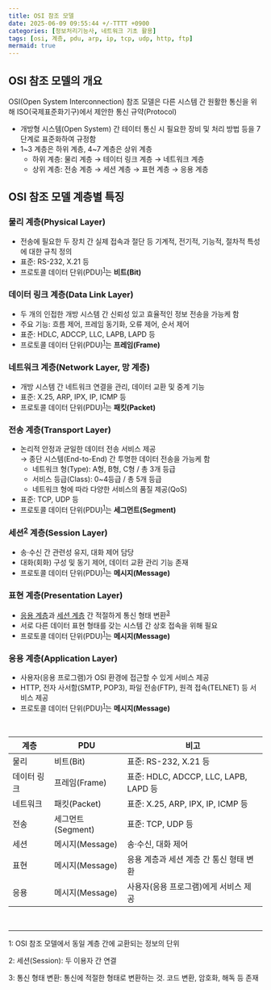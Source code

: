 ```yaml
---
title: OSI 참조 모델
date: 2025-06-09 09:55:44 +/-TTTT +0900
categories: [정보처리기능사, 네트워크 기초 활용]
tags: [osi, 계층, pdu, arp, ip, tcp, udp, http, ftp]
mermaid: true
---
```


## OSI 참조 모델의 개요
OSI(Open System Interconnection) 참조 모델은 다른 시스템 간 원활한 통신을 위해 ISO(국제표준화기구)에서 제안한 통신 규약(Protocol)
* 개방형 시스템(Open System) 간 테이터 통신 시 필요한 장비 및 처리 방법 등을 7단계로 표준화하여 규정함
* 1~3 계층은 하위 계층, 4~7 계층은 상위 계층
  * 하위 계층: 물리 계층 → 테이터 링크 계층 → 네트워크 계층
  * 상위 계층: 전송 계층 → 세션 계층 → 표현 계층 → 응용 계층

## OSI 참조 모델 계층별 특징

### 물리 계층(Physical Layer)
* 전송에 필요한 두 장치 간 실제 접속과 절단 등 기계적, 전기적, 기능적, 절차적 특성에 대한 규칙 정의
* 표준: RS-232, X.21 등
* 프로토콜 데이터 단위(PDU)<sup>[1](#footnote_1)</sup>는 **비트(Bit)**

### 데이터 링크 계층(Data Link Layer)
* 두 개의 인접한 개방 시스템 간 신뢰성 있고 효율적인 정보 전송을 가능케 함
* 주요 기능: 흐름 제어, 프레임 동기화, 오류 제어, 순서 제어
* 표준: HDLC, ADCCP, LLC, LAPB, LAPD 등
* 프로토콜 데이터 단위(PDU)<sup>[1](#footnote_1)</sup>는 **프레임(Frame)**

### 네트워크 계층(Network Layer, 망 계층)
* 개방 시스템 간 네트워크 연결을 관리, 데이터 교환 및 중계 기능
* 표준: X.25, ARP, IPX, IP, ICMP 등
* 프로토콜 데이터 단위(PDU)<sup>[1](#footnote_1)</sup>는 **패킷(Packet)**

### 전송 계층(Transport Layer)
* 논리적 안정과 균일한 데이터 전송 서비스 제공 <br>
→ 종단 시스템(End-to-End) 간 투명한 데이터 전송을 가능케 함
  * 네트워크 형(Type): A형, B형, C형 / 총 3개 등급
  * 서비스 등급(Class): 0~4등급 / 총 5개 등급
  * 네트워크 형에 따라 다양한 서비스의 품질 제공(QoS)
* 표준: TCP, UDP 등
* 프로토콜 데이터 단위(PDU)<sup>[1](#footnote_1)</sup>는 **세그먼트(Segment)**

### 세션<sup>[2](#footnote_2)</sup> 계층(Session Layer)
* 송·수신 간 관련성 유지, 대화 제어 담당
* 대화(회화) 구성 및 동기 제어, 데이터 교환 관리 기능 존재
* 프로토콜 데이터 단위(PDU)<sup>[1](#footnote_1)</sup>는 **메시지(Message)**

### 표현 계층(Presentation Layer)
* [응용 계층](#응용-계층application-layer)과 [세션 계층](#세션2-계층session-layer) 간 적절하게 통신 형태 변환<sup>[3](#footnote_3)</sup>
* 서로 다른 데이터 표현 형태를 갖는 시스템 간 상호 접속을 위해 필요
* 프로토콜 데이터 단위(PDU)<sup>[1](#footnote_1)</sup>는 **메시지(Message)**

### 응용 계층(Application Layer)
* 사용자(응용 프로그램)가 OSI 환경에 접근할 수 있게 서비스 제공
* HTTP, 전자 사서함(SMTP, POP3), 파일 전송(FTP), 원격 접속(TELNET) 등 서비스 제공
* 프로토콜 데이터 단위(PDU)<sup>[1](#footnote_1)</sup>는 **메시지(Message)**

<br>

|계층|PDU|비고|
|---|---|---|
|물리|비트(Bit)|표준: RS-232, X.21 등|
|데이터 링크|프레임(Frame)|표준: HDLC, ADCCP, LLC, LAPB, LAPD 등|
|네트워크|패킷(Packet)|표준: X.25, ARP, IPX, IP, ICMP 등|
|전송|세그먼트(Segment)|표준: TCP, UDP 등|
|세션|메시지(Message)|송·수신, 대화 제어|
|표현|메시지(Message)|응용 계층과 세션 계층 간 통신 형태 변환|
|응용|메시지(Message)|사용자(응용 프로그램)에게 서비스 제공|

<br>

---

<span id="footnote_1">1</span>: OSI 참조 모델에서 동일 계층 간에 교환되는 정보의 단위

<span id="footnote_2">2</span>: 세션(Session): 두 이용자 간 연결

<span id="footnote_3">3</span>: 통신 형태 변환: 통신에 적절한 형태로 변환하는 것. 코드 변환, 암호화, 해독 등 존재